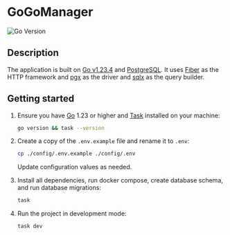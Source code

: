 # GoGoManager

![Go Version](https://img.shields.io/badge/Go-1.23+-00ADD8?style=flat&logo=go)

## Description

The application is built on [Go v1.23.4](https://tip.golang.org/doc/go1.22) and [PostgreSQL](https://www.postgresql.org/). It uses [Fiber](https://docs.gofiber.io/) as the HTTP framework and [pgx](https://github.com/jackc/pgx) as the driver and [sqlx](github.com/jmoiron/sqlx) as the query builder.

## Getting started

1. Ensure you have [Go](https://go.dev/dl/) 1.23 or higher and [Task](https://taskfile.dev/installation/) installed on your machine:

   ```bash
   go version && task --version
   ```

2. Create a copy of the `.env.example` file and rename it to `.env`:

   ```bash
   cp ./config/.env.example ./config/.env
   ```

   Update configuration values as needed.

3. Install all dependencies, run docker compose, create database schema, and run database migrations:

   ```bash
   task
   ```

4. Run the project in development mode:

   ```bash
   task dev
   ```
